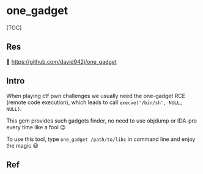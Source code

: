 # one_gadget

[TOC]



## Res
🚧 https://github.com/david942j/one_gadget



## Intro
When playing ctf pwn challenges we usually need the one-gadget RCE (remote code execution), which leads to call `execve('/bin/sh', NULL, NULL)`.

This gem provides such gadgets finder, no need to use objdump or IDA-pro every time like a fool 😉

To use this tool, type `one_gadget /path/to/libc` in command line and enjoy the magic 😆


## Ref

